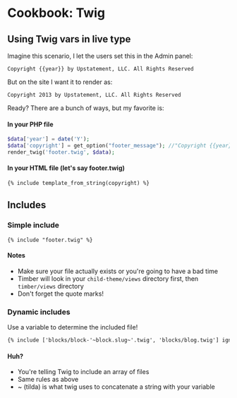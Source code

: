 # Cookbook: Twig

## Using Twig vars in live type
Imagine this scenario, I let the users set this in the Admin panel:
```
Copyright {{year}} by Upstatement, LLC. All Rights Reserved
```
But on the site I want it to render as:
```
Copyright 2013 by Upstatement, LLC. All Rights Reserved
```
Ready? There are a bunch of ways, but my favorite is:

#### In your PHP file
```php
$data['year'] = date('Y');
$data['copyright'] = get_option("footer_message"); //"Copyright {{year}} by Upstatement, LLC. All Rights Reserved"
render_twig('footer.twig', $data);
```

#### In your HTML file (let's say **footer.twig**)
```html
{% include template_from_string(copyright) %}
```

## Includes
### Simple include
```
{% include "footer.twig" %}
```
#### Notes
* Make sure your file actually exists or you're going to have a bad time
* Timber will look in your ```child-theme/views``` directory first, then ```timber/views``` directory
* Don't forget the quote marks!

### Dynamic includes
Use a variable to determine the included file!
```html
{% include ['blocks/block-'~block.slug~'.twig', 'blocks/blog.twig'] ignore missing %}
```

#### Huh?
* You're telling Twig to include an array of files
* Same rules as above
* ~ (tilda) is what twig uses to concatenate a string with your variable
